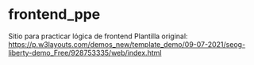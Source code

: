# frontend_ppe
Sitio para practicar lógica de frontend
Plantilla original: https://p.w3layouts.com/demos_new/template_demo/09-07-2021/seog-liberty-demo_Free/928753335/web/index.html
